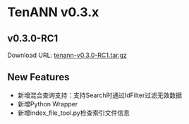 # TenANN v0.3.x

## v0.3.0-RC1
Download URL: [tenann-v0.3.0-RC1.tar.gz](https://mirrors.tencent.com/repository/generic/doris_thirdparty/tenann-v0.3.0-RC1.tar.gz)

##  New Features
- 新增混合查询支持：支持Search时通过IdFilter过滤无效数据
- 新增Python Wrapper
- 新增index_file_tool.py检查索引文件信息
